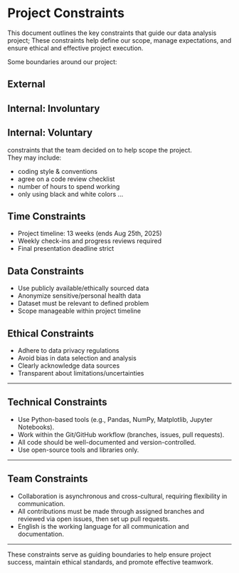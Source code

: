 # Project Constraints

This document outlines the key constraints that guide our data analysis
project; These constraints help define our scope, manage expectations,
and ensure ethical and effective project execution.

Some boundaries around our project:

## External

<!--
constraints coming from the outside that the team has no control over:
- project deadlines
- number of unit tests required to pass a code review
- technologies (sometimes a client will tell you what to use)
- power or connectivity
...
-->

## Internal: Involuntary

<!--
constraints that come from within the team, and you have no control over:
- each of the individual skill levels
- amount of time available to work on the project
...
-->

## Internal: Voluntary

constraints that the team decided on to help scope the project.  
They may include:

- coding style & conventions
- agree on a code review checklist
- number of hours to spend working
- only using black and white colors
...

## Time Constraints

- Project timeline: 13 weeks (ends Aug 25th, 2025)
- Weekly check-ins and progress reviews required
- Final presentation deadline strict

## Data Constraints

- Use publicly available/ethically sourced data
- Anonymize sensitive/personal health data
- Dataset must be relevant to defined problem
- Scope manageable within project timeline

## Ethical Constraints

- Adhere to data privacy regulations
- Avoid bias in data selection and analysis
- Clearly acknowledge data sources
- Transparent about limitations/uncertainties

---

## Technical Constraints

- Use Python-based tools (e.g., Pandas, NumPy, Matplotlib, Jupyter Notebooks).
- Work within the Git/GitHub workflow (branches, issues, pull requests).
- All code should be well-documented and version-controlled.
- Use open-source tools and libraries only.

---

## Team Constraints

- Collaboration is asynchronous and cross-cultural, requiring flexibility in
  communication.
- All contributions must be made through assigned branches and reviewed via
  open issues, then set up pull requests.
- English is the working language for all communication and documentation.

---

These constraints serve as guiding boundaries to help ensure project success,
maintain ethical standards, and promote effective teamwork.
